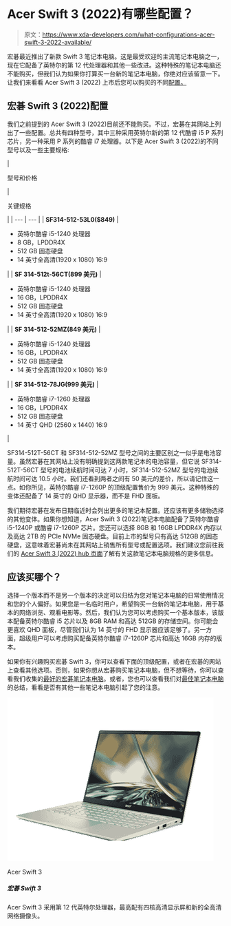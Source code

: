 # Acer Swift 3 (2022)有哪些配置？

> 原文：<https://www.xda-developers.com/what-configurations-acer-swift-3-2022-available/>

宏碁最近推出了新款 Swift 3 笔记本电脑。这是最受欢迎的主流笔记本电脑之一，现在它配备了英特尔的第 12 代处理器和其他一些改进。这种特殊的笔记本电脑还不能购买，但我们认为如果你打算买一台新的笔记本电脑，你绝对应该留意一下。让我们来看看 Acer Swift 3 (2022) 上市后您可以购买的不同[配置。](https://www.xda-developers.com/acer-swift-3-2022)

## 宏碁 Swift 3 (2022)配置

我们之前提到的 Acer Swift 3 (2022)目前还不能购买。不过，宏碁在其网站上列出了一些配置。总共有四种型号，其中三种采用英特尔新的第 12 代酷睿 i5 P 系列芯片，另一种采用 P 系列的酷睿 i7 处理器。以下是 Acer Swift 3 (2022)的不同型号以及一些主要规格:

| 

型号和价格

 | 

关键规格

 |
| --- | --- |
| **SF314-512-53L0($849)** | 

*   英特尔酷睿 i5-1240 处理器
*   8 GB，LPDDR4X
*   512 GB 固态硬盘
*   14 英寸全高清(1920 x 1080) 16:9

 |
| **SF 314-512t-56CT(899 美元)** | 

*   英特尔酷睿 i5-1240 处理器
*   16 GB，LPDDR4X
*   512 GB 固态硬盘
*   14 英寸全高清(1920 x 1080) 16:9

 |
| **SF 314-512-52MZ(849 美元)** | 

*   英特尔酷睿 i5-1240 处理器
*   16 GB，LPDDR4X
*   512 GB 固态硬盘
*   14 英寸全高清(1920 x 1080) 16:9

 |
| **SF 314-512-78JG(999 美元)** | 

*   英特尔酷睿 i7-1260 处理器
*   16 GB，LPDDR4X
*   512 GB 固态硬盘
*   14 英寸 QHD (2560 x 1440) 16:9

 |

SF314-512T-56CT 和 SF314-512-52MZ 型号之间的主要区别之一似乎是电池容量。虽然宏碁在其网站上没有明确提到这两款笔记本的电池容量，但它说 SF314-512T-56CT 型号的电池续航时间可达 7 小时，SF314-512-52MZ 型号的电池续航时间可达 10.5 小时。我们还看到两者之间有 50 美元的差价，所以请记住这一点。如你所见，英特尔酷睿 i7-1260P 的顶级配置售价为 999 美元。这种特殊的变体还配备了 14 英寸的 QHD 显示器，而不是 FHD 面板。

我们期待宏碁在发布日期临近时会列出更多的笔记本配置。还应该有更多储物选择的其他变体。如果你想知道，Acer Swift 3 (2022)笔记本电脑配备了英特尔酷睿 i5-1240P 或酷睿 i7-1260P 芯片。您还可以选择 8GB 和 16GB LPDDR4X 内存以及高达 2TB 的 PCIe NVMe 固态硬盘。目前上市的型号只有高达 512GB 的固态硬盘，这意味着宏碁尚未在其网站上销售所有型号或配置选项。我们建议您前往我们的 [Acer Swift 3 (2022) hub 页面](https://www.xda-developers.com/acer-swift-3-2022/)了解有关这款笔记本电脑规格的更多信息。

## 应该买哪个？

选择一个版本而不是另一个版本的决定可以归结为您对笔记本电脑的日常使用情况和您的个人偏好。如果您是一名临时用户，希望购买一台新的笔记本电脑，用于基本的网络浏览、观看电影等。然后，我们认为您可以考虑购买一个基本版本，该版本配备英特尔酷睿 i5 芯片以及 8GB RAM 和高达 512GB 的存储空间。你可能会更喜欢 QHD 面板，尽管我们认为 14 英寸的 FHD 显示器应该足够了。另一方面，超级用户可以考虑购买配备英特尔酷睿 i7-1260P 芯片和高达 16GB 内存的版本。

如果你有兴趣购买宏碁 Swift 3，你可以查看下面的顶级配置，或者在宏碁的网站上查看其他选项。否则，如果你想从宏碁购买笔记本电脑，但不想等待，你可以查看我们收集的[最好的宏碁笔记本电脑](https://www.xda-developers.com/best-acer-laptops/)。或者，您也可以查看我们对[最佳笔记本电脑](https://www.xda-developers.com/best-laptops/)的总结，看看是否有其他一些笔记本电脑引起了您的注意。

 <picture>![The Acer Swift 3 is powered by 12th-generation Intel processors, and it comes with up to a Quad HD display and a new Full HD webcam.](img/d0b037c28a0d6df5eabbf0a3f545e9e9.png)</picture> 

Acer Swift 3

##### 宏碁 Swift 3

Acer Swift 3 采用第 12 代英特尔处理器，最高配有四核高清显示屏和新的全高清网络摄像头。